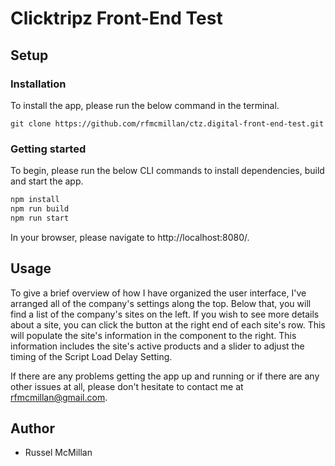 # Clicktripz Front-End Test

## Setup

### Installation

To install the app, please run the below command in the terminal.

```
git clone https://github.com/rfmcmillan/ctz.digital-front-end-test.git
```

### Getting started

To begin, please run the below CLI commands to install dependencies, build and start the app.

```bash
npm install
npm run build
npm run start
```

In your browser, please navigate to http://localhost:8080/.

## Usage

To give a brief overview of how I have organized the user interface, I've arranged all of the company's settings along the top. Below that, you will find a list of the company's sites on the left. If you wish to see more details about a site, you can click the button at the right end of each site's row. This will populate the site's information in the component to the right. This information includes the site's active products and a slider to adjust the timing of the Script Load Delay Setting.

If there are any problems getting the app up and running or if there are any other issues at all, please don't hesitate to contact me at rfmcmillan@gmail.com.

## Author

- Russel McMillan
